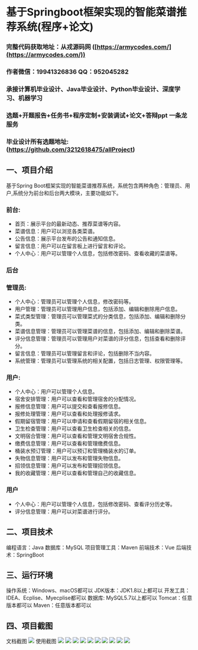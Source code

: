 基于Springboot框架实现的智能菜谱推荐系统(程序+论文)
=
###  完整代码获取地址：从戎源码网 ([https://armycodes.com/](https://armycodes.com/))
###  作者微信：19941326836  QQ：952045282 
###  承接计算机毕业设计、Java毕业设计、Python毕业设计、深度学习、机器学习
###  选题+开题报告+任务书+程序定制+安装调试+论文+答辩ppt 一条龙服务
###  毕业设计所有选题地址:(https://github.com/3212618475/allProject)


一、项目介绍
---
基于Spring Boot框架实现的智能菜谱推荐系统，系统包含两种角色：管理员、用户,系统分为前台和后台两大模块，主要功能如下。
### 前台:
- 首页：展示平台的最新动态、推荐菜谱等内容。
- 菜谱信息：用户可以浏览各类菜谱。
- 公告信息：展示平台发布的公告和通知信息。
- 留言信息：用户可以在留言板上进行留言和评论。
- 个人中心：用户可以管理个人信息，包括修改密码、查看收藏的菜谱等。


### 后台
### 管理员:
- 个人中心：管理员可以管理个人信息，修改密码等。
- 用户管理：管理员可以管理用户信息，包括添加、编辑和删除用户信息。
- 菜式类型管理：管理员可以管理菜式的分类信息，包括添加、编辑和删除分类。
- 菜谱信息管理：管理员可以管理菜谱的信息，包括添加、编辑和删除菜谱。
- 评分信息管理：管理员可以管理用户对菜谱的评分信息，包括查看和删除评分。
- 留言信息：管理员可以管理留言和评论，包括删除不当内容。
- 系统管理：管理员可以管理系统的相关配置，包括日志管理、权限管理等。
  
### 用户:
- 个人中心：用户可以管理个人信息。
- 宿舍安排管理：用户可以查看和管理宿舍的分配情况。
- 报修信息管理：用户可以提交和查看报修信息。
- 报修处理管理：用户可以查看和处理报修请求。
- 假期留宿管理：用户可以申请和查看假期留宿的相关信息。
- 卫生检查管理：用户可以查看卫生检查相关的信息。
- 文明宿合管理：用户可以查看和管理文明宿舍合规性。
- 缴费信息管理：用户可以查看和管理缴费信息。
- 桶装水预订管理：用户可以预订和管理桶装水的订单。
- 失物信息管理：用户可以发布和管理失物信息。
- 招领信息管理：用户可以发布和管理招领信息。
- 我的收藏管理：用户可以查看和管理自己的收藏信息。

### 用户
- 个人中心：用户可以管理个人信息，包括修改密码、查看评分历史等。
- 评分信息管理：用户可以对菜谱进行评分。

二、项目技术
---
编程语言：Java
数据库：MySQL
项目管理工具：Maven
前端技术：Vue
后端技术：SpringBoot

三、运行环境
---
操作系统：Windows、macOS都可以
JDK版本：JDK1.8以上都可以
开发工具：IDEA、Ecplise、Myecplise都可以
数据库: MySQL5.7以上都可以
Tomcat：任意版本都可以
Maven：任意版本都可以

四、项目截图
---
文档截图
![](limage/1.png)
使用截图
![](image/1.png)
![](image/2.png)
![](image/3.png)
![](image/4.png)
![](image/5.png)
![](image/6.png)
![](image/7.png)
![](image/8.png)
![](image/9.png)
![](image/10.png)
